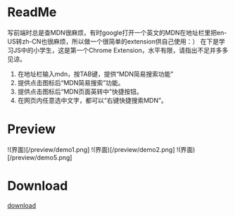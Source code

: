 # ReadMe

写前端时总是查MDN很麻烦，有时google打开一个英文的MDN在地址栏里把en-US转zh-CN也很麻烦，所以做一个很简单的extension供自己使用：）
在下是学习JS中的小学生，这是第一个Chrome Extension，水平有限，请指出不足并多多见谅。

1. 在地址栏输入mdn，按TAB键，提供“MDN简易搜索功能”
2. 提供点击图标后“MDN简易搜索”功能。
3. 提供点击图标后“MDN页面英转中”快捷按钮。
4. 在网页内任意选中文字，都可以“右键快捷搜索MDN”。

# Preview
!(界面)[/preview/demo1.png]
!(界面)[/preview/demo2.png]
!(界面)[/preview/demo5.png]

# Download

[download](https://chrome.google.com/webstore/detail/hfffaichhdiofdfncilijklpeohdaaeg)